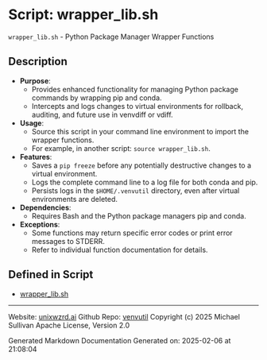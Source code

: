 # Script: wrapper_lib.sh
`wrapper_lib.sh` - Python Package Manager Wrapper Functions
## Description
- **Purpose**: 
  - Provides enhanced functionality for managing Python package commands by wrapping pip and conda.
  - Intercepts and logs changes to virtual environments for rollback, auditing, and future use in venvdiff or vdiff.
- **Usage**: 
  - Source this script in your command line environment to import the wrapper functions.
  - For example, in another script: `source wrapper_lib.sh`.
- **Features**:
  - Saves a `pip freeze` before any potentially destructive changes to a virtual environment.
  - Logs the complete command line to a log file for both conda and pip.
  - Persists logs in the `$HOME/.venvutil` directory, even after virtual environments are deleted.
- **Dependencies**: 
  - Requires Bash and the Python package managers pip and conda.
- **Exceptions**: 
  - Some functions may return specific error codes or print error messages to STDERR.
  - Refer to individual function documentation for details.



## Defined in Script

* [wrapper_lib.sh](../wrapper_lib_sh.md)
---

Website: [unixwzrd.ai](https://unixwzrd.ai)
Github Repo: [venvutil](https://github.com/unixwzrd/venvutil)
Copyright (c) 2025 Michael Sullivan
Apache License, Version 2.0

Generated Markdown Documentation
Generated on: 2025-02-06 at 21:08:04
